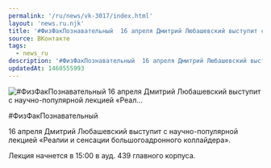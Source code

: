 ```yaml
---
permalink: '/ru/news/vk-3017/index.html'
layout: 'news.ru.njk'
title: '#ФизФакПознавательный  16 апреля Дмитрий Любашевский выступит с научно-популярной лекцией «Реал'
source: ВКонтакте
tags:
  - news_ru
description: '#ФизФакПознавательный  16 апреля Дмитрий Любашевский выступит с научно-популярной лекцией «Реал…'
updatedAt: 1460555993
---
```

![#ФизФакПознавательный  16 апреля Дмитрий Любашевский выступит с научно-популярной лекцией «Реал…](https://sun9-17.userapi.com/impf/c630520/v630520713/2d9c9/-5EiIKMqlEU.jpg?size=1280x904&quality=96&sign=8225e76249ad958ef4b5bcea42007da1&c_uniq_tag=_rEN5W0cV760Ovr9QvpOIfWvpQtGKGkaNBywmYAvUjE&type=album)

#ФизФакПознавательный

16 апреля Дмитрий Любашевский выступит с научно-популярной лекцией «Реалии и сенсации большогоадронного коллайдера».

Лекция начнется в 15:00 в ауд. 439 главного корпуса.
